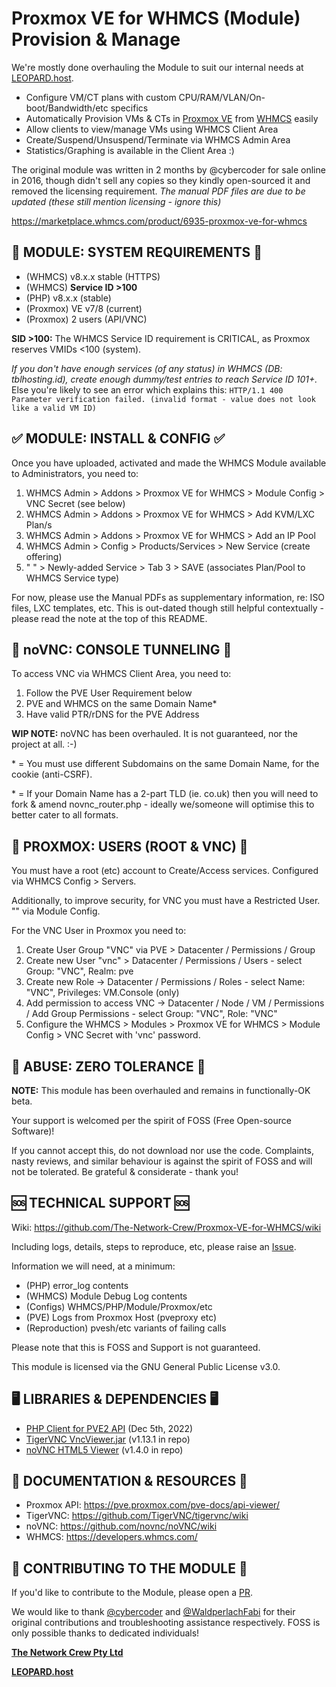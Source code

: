 # Proxmox VE for WHMCS (Module) Provision & Manage

We're mostly done overhauling the Module to suit our internal needs at [LEOPARD.host](https://leopard.host).

- Configure VM/CT plans with custom CPU/RAM/VLAN/On-boot/Bandwidth/etc specifics
- Automatically Provision VMs & CTs in [Proxmox VE](https://proxmox.com/en/proxmox-ve/features) from [WHMCS](https://www.whmcs.com/tour/) easily
- Allow clients to view/manage VMs using WHMCS Client Area
- Create/Suspend/Unsuspend/Terminate via WHMCS Admin Area
- Statistics/Graphing is available in the Client Area :)

The original module was written in 2 months by @cybercoder for sale online in 2016, though didn't sell any copies so they kindly open-sourced it and removed the licensing requirement. _The manual PDF files are due to be updated (these still mention licensing - ignore this)_

https://marketplace.whmcs.com/product/6935-proxmox-ve-for-whmcs

## 🎯 MODULE: SYSTEM REQUIREMENTS 🎯

- (WHMCS) v8.x.x stable (HTTPS)
- (WHMCS) **Service ID >100**
- (PHP) v8.x.x (stable)
- (Proxmox) VE v7/8 (current)
- (Proxmox) 2 users (API/VNC)

**SID >100:** The WHMCS Service ID requirement is CRITICAL, as Proxmox reserves VMIDs <100 (system). 

_If you don't have enough services (of any status) in WHMCS (DB: tblhosting.id), create enough dummy/test entries to reach Service ID 101+._ Else you're likely to see an error which explains this: `HTTP/1.1 400 Parameter verification failed. (invalid format - value does not look like a valid VM ID)`

## ✅ MODULE: INSTALL & CONFIG ✅

Once you have uploaded, activated and made the WHMCS Module available to Administrators, you need to:

1. WHMCS Admin > Addons > Proxmox VE for WHMCS > Module Config > VNC Secret (see below)
2. WHMCS Admin > Addons > Proxmox VE for WHMCS > Add KVM/LXC Plan/s
3. WHMCS Admin > Addons > Proxmox VE for WHMCS > Add an IP Pool
4. WHMCS Admin > Config > Products/Services > New Service (create offering)
5. " " > Newly-added Service > Tab 3 > SAVE (associates Plan/Pool to WHMCS Service type)

For now, please use the Manual PDFs as supplementary information, re: ISO files, LXC templates, etc. This is out-dated though still helpful contextually - please read the note at the top of this README.

## 🥽 noVNC: CONSOLE TUNNELING 🥽

To access VNC via WHMCS Client Area, you need to:

1. Follow the PVE User Requirement below
2. PVE and WHMCS on the same Domain Name*
3. Have valid PTR/rDNS for the PVE Address

**WIP NOTE:** noVNC has been overhauled. It is not guaranteed, nor the project at all. :-)

\* = You must use different Subdomains on the same Domain Name, for the cookie (anti-CSRF).

\* = If your Domain Name has a 2-part TLD (ie. co.uk) then you will need to fork & amend novnc_router.php - ideally we/someone will optimise this to better cater to all formats.

## 👥 PROXMOX: USERS (ROOT & VNC) 👥

You must have a root (etc) account to Create/Access services. Configured via WHMCS Config > Servers.

Additionally, to improve security, for VNC you must have a Restricted User. "" via Module Config.

For the VNC User in Proxmox you need to:
1. Create User Group "VNC" via PVE > Datacenter / Permissions / Group
2. Create new User "vnc" > Datacenter / Permissions / Users - select Group: "VNC", Realm: pve
3. Create new Role -> Datacenter / Permissions / Roles - select Name: "VNC", Privileges: VM.Console (only)
4. Add permission to access VNC -> Datacenter / Node / VM / Permissions / Add Group Permissions - select Group: "VNC", Role: "VNC"
5. Configure the WHMCS > Modules > Proxmox VE for WHMCS > Module Config > VNC Secret with 'vnc' password.

## 🤬 ABUSE: ZERO TOLERANCE 🤬

**NOTE:** This module has been overhauled and remains in functionally-OK beta. 

Your support is welcomed per the spirit of FOSS (Free Open-source Software)!

If you cannot accept this, do not download nor use the code. Complaints, nasty reviews, and similar behaviour is against the spirit of FOSS and will not be tolerated. Be grateful & considerate - thank you!

## 🆘 TECHNICAL SUPPORT 🆘

Wiki: https://github.com/The-Network-Crew/Proxmox-VE-for-WHMCS/wiki

Including logs, details, steps to reproduce, etc, please raise an [Issue](https://github.com/The-Network-Crew/Proxmox-VE-for-WHMCS/issues).

Information we will need, at a minimum:

- (PHP) error_log contents
- (WHMCS) Module Debug Log contents
- (Configs) WHMCS/PHP/Module/Proxmox/etc
- (PVE) Logs from Proxmox Host (pveproxy etc)
- (Reproduction) pvesh/etc variants of failing calls

Please note that this is FOSS and Support is not guaranteed.

This module is licensed via the GNU General Public License v3.0.

## 🖥️ LIBRARIES & DEPENDENCIES 🖥️

- [PHP Client for PVE2 API](https://github.com/CpuID/pve2-api-php-client) (Dec 5th, 2022)
- [TigerVNC VncViewer.jar](https://sourceforge.net/projects/tigervnc/files/stable/) (v1.13.1 in repo)
- [noVNC HTML5 Viewer](https://github.com/novnc/noVNC) (v1.4.0 in repo)

## 📄 DOCUMENTATION & RESOURCES 📄

- Proxmox API: https://pve.proxmox.com/pve-docs/api-viewer/
- TigerVNC: https://github.com/TigerVNC/tigervnc/wiki
- noVNC: https://github.com/novnc/noVNC/wiki
- WHMCS: https://developers.whmcs.com/

## 🎉 CONTRIBUTING TO THE MODULE 🎉

If you'd like to contribute to the Module, please open a [PR](https://github.com/The-Network-Crew/Proxmox-VE-for-WHMCS/pulls).

We would like to thank [@cybercoder](https://github.com/cybercoder/) and [@WaldperlachFabi](https://github.com/WaldperlachFabi) for their original contributions and troubleshooting assistance respectively. FOSS is only possible thanks to dedicated individuals!

**[The Network Crew Pty Ltd](https://thenetworkcrew.com.au)**

**[LEOPARD.host](https://leopard.host)**
